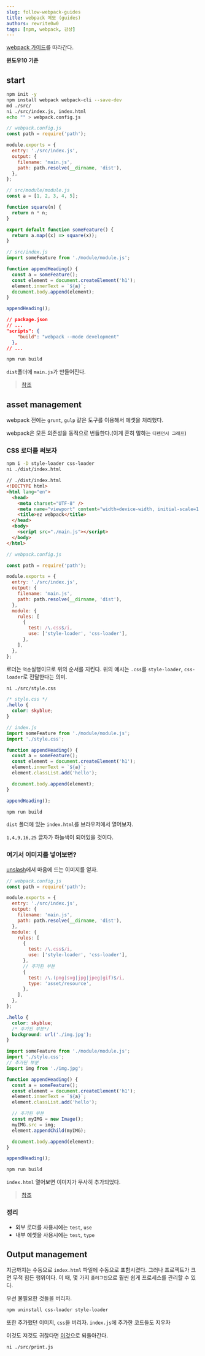 ```yaml
---
slug: follow-webpack-guides
title: webpack 메모 (guides)
authors: rewrite0w0
tags: [npm, webpack, 감상]
---
```


[webpack 가이드](https://webpack.kr/guides/getting-started/)를 따라간다.

**윈도우10 기준**

## start

```bash
npm init -y
npm install webpack webpack-cli --save-dev
md ./src/
ni ./src/index.js, index.html
echo "" > webpack.config.js
```

```js
// webpack.config.js
const path = require('path');

module.exports = {
  entry: './src/index.js',
  output: {
    filename: 'main.js',
    path: path.resolve(__dirname, 'dist'),
  },
};
```

```js
// src/module/module.js
const a = [1, 2, 3, 4, 5];

function square(n) {
  return n * n;
}

export default function someFeature() {
  return a.map((x) => square(x));
}
```

```js
// src/index.js
import someFeature from './module/module.js';

function appendHeading() {
  const a = someFeature();
  const element = document.createElement('h1');
  element.innerText = `${a}`;
  document.body.append(element);
}

appendHeading();
```

```json
// package.json
// ...
"scripts": {
    "build": "webpack --mode development"
  },
// ...

```

```bash
npm run build
```

`dist`폴더에 `main.js`가 만들어진다.

> [참조](https://github.com/rewrite0w0/webpack-tutorial/commit/fbbd46a94d20b100bd7c899ca8adfd56335ef79a)

## asset management

webpack 전에는 `grunt`, `gulp` 같은 도구를 이용해서 에셋을 처리했다.

webpack은 모든 의존성을 동적으로 번들한다.(이게 흔히 말하는 `디펜던시 그래프`)

### CSS 로더를 써보자

```bash
npm i -D style-loader css-loader
ni ./dist/index.html
```

```html
// ./dist/index.html
<!DOCTYPE html>
<html lang="en">
  <head>
    <meta charset="UTF-8" />
    <meta name="viewport" content="width=device-width, initial-scale=1.0" />
    <title>ez webpack</title>
  </head>
  <body>
    <script src="./main.js"></script>
  </body>
</html>
```

```js
// webpack.config.js

const path = require('path');

module.exports = {
  entry: './src/index.js',
  output: {
    filename: 'main.js',
    path: path.resolve(__dirname, 'dist'),
  },
  module: {
    rules: [
      {
        test: /\.css$/i,
        use: ['style-loader', 'css-loader'],
      },
    ],
  },
};
```

로더는 `역순`실행이므로 위의 순서를 지킨다.
위의 예시는 `.css`를 `style-loader`, `css-loader`로 전달한다는 의미.

```bash
ni ./src/style.css
```

```css
/* style.css */
.hello {
  color: skyblue;
}
```

```js
// index.js
import someFeature from './module/module.js';
import './style.css';

function appendHeading() {
  const a = someFeature();
  const element = document.createElement('h1');
  element.innerText = `${a}`;
  element.classList.add('hello');

  document.body.append(element);
}

appendHeading();
```

```bash
npm run build
```

`dist` 폴더에 있는 `index.html`를 브라우저에서 열어보자.

`1,4,9,16,25` 글자가 하늘색이 되어있을 것이다.

### 여기서 이미지를 넣어보면?

[unslash](https://unsplash.com)에서 마음에 드는 이미지를 얻자.

```js
// webpack.config.js
const path = require('path');

module.exports = {
  entry: './src/index.js',
  output: {
    filename: 'main.js',
    path: path.resolve(__dirname, 'dist'),
  },
  module: {
    rules: [
      {
        test: /\.css$/i,
        use: ['style-loader', 'css-loader'],
      },
      // 추가된 부분
      {
        test: /\.(png|svg|jpg|jpeg|gif)$/i,
        type: 'asset/resource',
      },
    ],
  },
};
```

```css
.hello {
  color: skyblue;
  /* 추가된 부분*/
  background: url('./img.jpg');
}
```

```js
import someFeature from './module/module.js';
import './style.css';
// 추가된 부분
import img from './img.jpg';

function appendHeading() {
  const a = someFeature();
  const element = document.createElement('h1');
  element.innerText = `${a}`;
  element.classList.add('hello');

  // 추가된 부분
  const myIMG = new Image();
  myIMG.src = img;
  element.appendChild(myIMG);

  document.body.append(element);
}

appendHeading();
```

```bash
npm run build
```

`index.html` 열어보면 이미지가 무사히 추가되었다.

> [참조](https://github.com/rewrite0w0/webpack-tutorial/commit/a17a4a4052f185dbb8b981a149434fc9afd274b8)

### 정리

- 외부 로더를 사용시에는 `test`, `use`
- 내부 에셋을 사용시에는 `test`, `type`

## Output management

지금까지는 수동으로 `index.html` 파일에 수동으로 포함시켰다.
그러나 프로젝트가 크면 무척 힘든 행위이다.
이 때, 몇 가지 `플러그인`으로 훨씬 쉽게 프로세스를 관리할 수 있다.

우선 불필요한 것들을 버리자.

```bash
npm uninstall css-loader style-loader
```

또한 추가했던 이미지, `css`을 버리자.
`index.js`에 추가한 코드들도 지우자

이것도 저것도 귀찮다면 [이것](https://github.com/rewrite0w0/webpack-tutorial/tree/fbbd46a94d20b100bd7c899ca8adfd56335ef79a)으로 되돌아간다.

```bash
ni ./src/print.js
```
